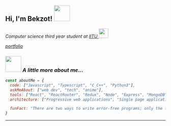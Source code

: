 <h2> Hi, I'm Bekzot! <img src="https://media.giphy.com/media/mGcNjsfWAjY5AEZNw6/giphy.gif" width="50"></h2>
<p><em>Computer science third year student at <a href="https://iitu.edu.kz/en/">IITU </a> <img src="https://media.giphy.com/media/fYSnHlufseco8Fh93Z/giphy.gif" width="30">
</em></p>
<p>
  <em><a href="https://react-portfolio-lji98uxgj-unix238.vercel.app/">portfolio</a>
</p>

### <img src="https://media.giphy.com/media/VgCDAzcKvsR6OM0uWg/giphy.gif" width="50"> A little more about me...  

```javascript
const aboutMe = {
  code: ["Javascript", "Typescript", "C_C++", "Python3"],
  askMeAbout: ["web dev", "tech", "anime"],
  tools: ["React", "ReactRouter", "Redux", "Node", "Express", "MongoDB"],
  architecture: ["Progressive web applications", "Single page applications"],

  funFact: "There are two ways to write error-free programs; only the third one works"
}
```

---
